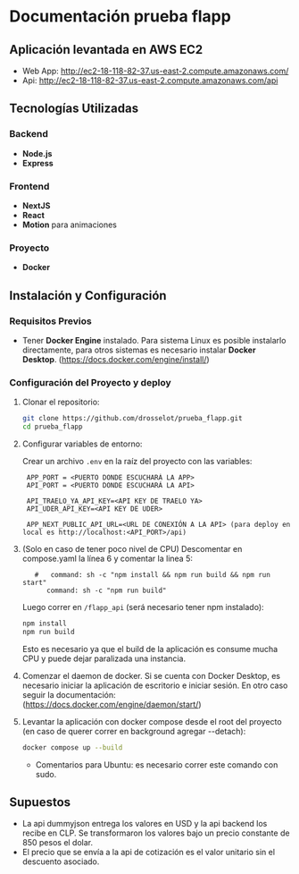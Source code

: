 # Documentación prueba flapp

## Aplicación levantada en AWS EC2
- Web App: http://ec2-18-118-82-37.us-east-2.compute.amazonaws.com/
- Api: http://ec2-18-118-82-37.us-east-2.compute.amazonaws.com/api

## Tecnologías Utilizadas
### Backend
- **Node.js**
- **Express**

### Frontend
- **NextJS**
- **React**
- **Motion** para animaciones 

### Proyecto
- **Docker**


## Instalación y Configuración
### Requisitos Previos
- Tener **Docker Engine** instalado. Para sistema Linux es posible instalarlo directamente, para otros sistemas es necesario instalar **Docker Desktop**. (https://docs.docker.com/engine/install/)

### Configuración del Proyecto y deploy
1. Clonar el repositorio:
   ```sh
   git clone https://github.com/drosselot/prueba_flapp.git
   cd prueba_flapp
   ```

2. Configurar variables de entorno:

   Crear un archivo `.env` en la raíz del proyecto con las variables:
   ```env
    APP_PORT = <PUERTO DONDE ESCUCHARÁ LA APP>
    API_PORT = <PUERTO DONDE ESCUCHARÁ LA API>

    API_TRAELO_YA_API_KEY=<API KEY DE TRAELO YA>
    API_UDER_API_KEY=<API KEY DE UDER>

    APP_NEXT_PUBLIC_API_URL=<URL DE CONEXIÓN A LA API> (para deploy en local es http://localhost:<API_PORT>/api)
   ```

3. (Solo en caso de tener poco nivel de CPU) Descomentar en compose.yaml la línea 6 y comentar la linea 5:
   
   ```
      #   command: sh -c "npm install && npm run build && npm run start"
         command: sh -c "npm run build"
   ```

    Luego correr en `/flapp_api` (será necesario tener npm instalado):
   ```sh
   npm install
   npm run build
   ```

   Esto es necesario ya que el build de la aplicación es consume mucha CPU y puede dejar paralizada una instancia.


4. Comenzar el daemon de docker. Si se cuenta con Docker Desktop, es necesario iniciar la aplicación de escritorio e iniciar sesión. En otro caso seguir la documentación: (https://docs.docker.com/engine/daemon/start/)

5. Levantar la aplicación con docker compose desde el root del proyecto (en caso de querer correr en background agregar --detach):
   ```sh
   docker compose up --build
   ```
   * Comentarios para Ubuntu: es necesario correr este comando con sudo.


## Supuestos
- La api dummyjson entrega los valores en USD y la api backend los recibe en CLP. Se transformaron los valores bajo un precio constante de 850 pesos el dolar.
- El precio que se envía a la api de cotización es el valor unitario sin el descuento asociado.